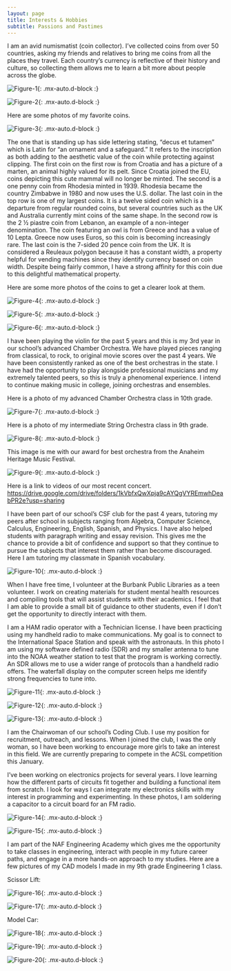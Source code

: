 ```yaml
---
layout: page
title: Interests & Hobbies
subtitle: Passions and Pastimes
---
```


I am an avid numismatist (coin collector). I’ve collected coins from over 50 countries, asking my friends and relatives to bring me coins from all the places they travel. Each country’s currency is reflective of their history and culture, so collecting them allows me to learn a bit more about people across the globe. 

![Figure-1](/assets/img/interests/fig-1.jpg){: .mx-auto.d-block :}

![Figure-2](/assets/img/interests/fig-2.jpg){: .mx-auto.d-block :}

Here are some photos of my favorite coins. 

![Figure-3](/assets/img/interests/fig-3.jpg){: .mx-auto.d-block :}

The one that is standing up has side lettering stating, “decus et tutamen” which is Latin for “an ornament and a safeguard.” It refers to the inscription as both adding to the aesthetic value of the coin while protecting against clipping. The first coin on the first row is from Croatia and has a picture of a marten, an animal highly valued for its pelt. Since Croatia joined the EU, coins depicting this cute mammal will no longer be minted. The second is a one penny coin from Rhodesia minted in 1939. Rhodesia became the country Zimbabwe in 1980 and now uses the U.S. dollar. The last coin in the top row is one of my largest coins. It is a twelve sided coin which is a departure from regular rounded coins, but several countries such as the UK and Australia currently mint coins of the same shape. In the second row is the 2 ½ piastre coin from Lebanon, an example of a non-integer denomination. The coin featuring an owl is from Greece and has a value of 10 Lepta. Greece now uses Euros, so this coin is becoming increasingly rare. The last coin is the 7-sided 20 pence coin from the UK. It is considered a Reuleaux polygon because it has a constant width, a property helpful for vending machines since they identify currency based on coin width. Despite being fairly common, I have a strong affinity for this coin due to this delightful mathematical property. 

Here are some more photos of the coins to get a clearer look at them. 

![Figure-4](/assets/img/interests/fig-4.jpg){: .mx-auto.d-block :}

![Figure-5](/assets/img/interests/fig-5.jpg){: .mx-auto.d-block :}

![Figure-6](/assets/img/interests/fig-6.jpg){: .mx-auto.d-block :}

I have been playing the violin for the past 5 years and this is my 3rd year in our school’s advanced Chamber Orchestra. We have played pieces ranging from classical, to rock, to original movie scores over the past 4 years. We have been consistently ranked as one of the best orchestras in the state. I have had the opportunity to play alongside professional musicians and my extremely talented peers, so this is truly a phenomenal experience. I intend to continue making music in college, joining orchestras and ensembles. 

Here is a photo of my advanced Chamber Orchestra class in 10th grade. 

![Figure-7](/assets/img/interests/fig-7.jpg){: .mx-auto.d-block :}

Here is a photo of my intermediate String Orchestra class in 9th grade. 

![Figure-8](/assets/img/interests/fig-8.jpg){: .mx-auto.d-block :}

This image is me with our award for best orchestra from the Anaheim Heritage Music Festival. 
 
![Figure-9](/assets/img/interests/fig-9.jpg){: .mx-auto.d-block :}

Here is a link to videos of our most recent concert. 
https://drive.google.com/drive/folders/1kVbfxQwXpja9cAYQgVYREmwhDeabPR2e?usp=sharing

I have been part of our school’s CSF club for the past 4 years, tutoring my peers after school in subjects ranging from Algebra, Computer Science, Calculus, Engineering, English, Spanish, and Physics. I have also helped students with paragraph writing and essay revision. This gives me the chance to provide a bit of confidence and support so that they continue to pursue the subjects that interest them rather than become discouraged. Here I am tutoring my classmate in Spanish vocabulary. 

![Figure-10](/assets/img/interests/fig-10.jpg){: .mx-auto.d-block :}

When I have free time, I volunteer at the Burbank Public Libraries as a teen volunteer. I work on creating materials for student mental health resources and compiling tools that will assist students with their academics. I feel that I am able to provide a small bit of guidance to other students, even if I don’t get the opportunity to directly interact with them. 

I am a HAM radio operator with a Technician license. I have been practicing using my handheld radio to make communications. My goal is to connect to the International Space Station and speak with the astronauts. In this photo I am using my software defined radio (SDR) and my smaller antenna to tune into the NOAA weather station to test that the program is working correctly. An SDR allows me to use a wider range of protocols than a handheld radio offers. The waterfall display on the computer screen helps me identify strong frequencies to tune into. 

![Figure-11](/assets/img/interests/fig-11.jpg){: .mx-auto.d-block :}

![Figure-12](/assets/img/interests/fig-12.jpg){: .mx-auto.d-block :}

![Figure-13](/assets/img/interests/fig-13.jpg){: .mx-auto.d-block :}

I am the Chairwoman of our school’s Coding Club. I use my position for recruitment, outreach, and lessons. When I joined the club, I was the only woman, so I have been working to encourage more girls to take an interest in this field. We are currently preparing to compete in the ACSL competition this January. 

I’ve been working on electronics projects for several years. I love learning how the different parts of circuits fit together and building a functional item from scratch. I look for ways I can integrate my electronics skills with my interest in programming and experimenting. In these photos, I am soldering a capacitor to a circuit board for an FM radio. 

![Figure-14](/assets/img/interests/fig-15.jpg){: .mx-auto.d-block :}

![Figure-15](/assets/img/interests/fig-15.jpg){: .mx-auto.d-block :}

I am part of the NAF Engineering Academy which gives me the opportunity to take classes in engineering, interact with people in my future career paths, and engage in a more hands-on approach to my studies. Here are a few pictures of my CAD models I made in my 9th grade Engineering 1 class. 

Scissor Lift: 

![Figure-16](/assets/img/interests/fig-16.jpg){: .mx-auto.d-block :}

![Figure-17](/assets/img/interests/fig-17.jpg){: .mx-auto.d-block :}

Model Car: 

![Figure-18](/assets/img/interests/fig-18.jpg){: .mx-auto.d-block :}

![Figure-19](/assets/img/interests/fig-19.jpg){: .mx-auto.d-block :}

![Figure-20](/assets/img/interests/fig-20.jpg){: .mx-auto.d-block :}
